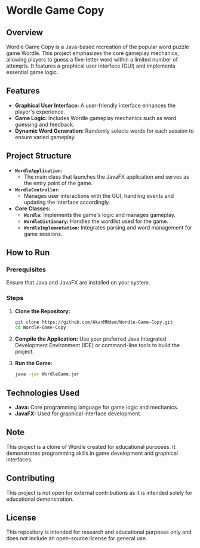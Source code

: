 # Wordle Game Copy

## Overview
Wordle Game Copy is a Java-based recreation of the popular word puzzle game Wordle. This project emphasizes the core gameplay mechanics, allowing players to guess a five-letter word within a limited number of attempts. It features a graphical user interface (GUI) and implements essential game logic.

## Features
- **Graphical User Interface:** A user-friendly interface enhances the player's experience.
- **Game Logic:** Includes Wordle gameplay mechanics such as word guessing and feedback.
- **Dynamic Word Generation:** Randomly selects words for each session to ensure varied gameplay.

## Project Structure
- **`WordleApplication`:** 
  - The main class that launches the JavaFX application and serves as the entry point of the game.
- **`WordleController`:**
  - Manages user interactions with the GUI, handling events and updating the interface accordingly.
- **Core Classes:** 
  - **`Wordle`:** Implements the game's logic and manages gameplay.
  - **`WordleDictionary`:** Handles the wordlist used for the game.
  - **`WordleImplementation`:** Integrates parsing and word management for game sessions.

## How to Run

### Prerequisites
Ensure that Java and JavaFX are installed on your system.

### Steps
1. **Clone the Repository:**
   ```bash
   git clone https://github.com/AkanMNdem/Wordle-Game-Copy.git
   cd Wordle-Game-Copy
   ```

2. **Compile the Application:**
   Use your preferred Java Integrated Development Environment (IDE) or command-line tools to build the project.

3. **Run the Game:**
   ```bash
   java -jar WordleGame.jar
   ```

## Technologies Used
- **Java:** Core programming language for game logic and mechanics.
- **JavaFX:** Used for graphical interface development.

## Note
This project is a clone of Wordle created for educational purposes. It demonstrates programming skills in game development and graphical interfaces.

## Contributing
This project is not open for external contributions as it is intended solely for educational demonstration.

## License
This repository is intended for research and educational purposes only and does not include an open-source license for general use.

